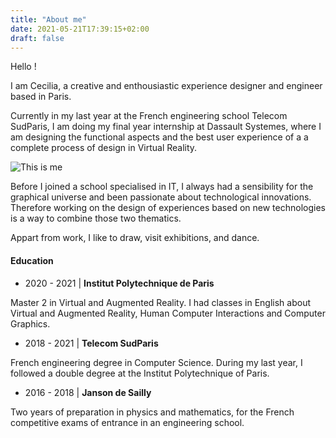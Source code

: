 ```yaml
---
title: "About me"
date: 2021-05-21T17:39:15+02:00
draft: false
---
```



Hello !

I am Cecilia, a creative and enthousiastic experience designer and engineer based in Paris.

Currently in my last year at the French engineering school Telecom SudParis, I am doing my final year internship at Dassault Systemes, where I am designing the functional aspects and the best user experience of a a complete process of design in Virtual Reality.

![This is me](https://ceici92.github.io/CeciliasPortofolio/img/me.jpg)

Before I joined a school specialised in IT, I always had a sensibility for the graphical universe and been passionate about technological innovations.
Therefore working on the design of experiences based on new technologies is a way to combine those two thematics.

Appart from work, I like to draw, visit exhibitions, and dance. 

#### Education

* 2020 - 2021 | **Institut Polytechnique de Paris**

Master 2 in Virtual and Augmented Reality. 
I had classes in English about Virtual and Augmented Reality, Human Computer Interactions and Computer Graphics.

* 2018 - 2021 | **Telecom SudParis**

French engineering degree in Computer Science.
During my last year, I followed a double degree at the Institut Polytechnique of Paris.

* 2016 - 2018 | **Janson de Sailly** 

Two years of preparation in physics and mathematics, for the French competitive exams of entrance in an engineering school.
